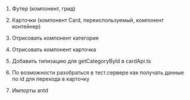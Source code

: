 1. Футер (компонент, грид)
2. Карточки (компонент Card, переиспользуемый, компонент контейнер)

3. Отрисовать компонент категория
4. Отрисовать компонент карточка
5. Добавить типизацию для getCategoryById в cardApi.ts
6. По возможности разобраться в тест.сервере как получать данные по id для перехода в карточку
7. Импорты antd
